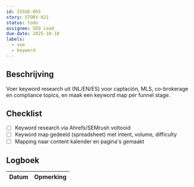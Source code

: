 ```yaml
---
id: ISSUE-055
story: STORY-021
status: todo
assignee: SEO Lead
due-date: 2025-10-18
labels:
  - seo
  - keyword
---
```


## Beschrijving
Voer keyword research uit (NL/EN/ES) voor captación, MLS, co-brokerage en compliance topics, en maak een keyword map per funnel stage.

## Checklist
- [ ] Keyword research via Ahrefs/SEMrush voltooid
- [ ] Keyword map gedeeld (spreadsheet) met intent, volume, difficulty
- [ ] Mapping naar content kalender en pagina's gemaakt

## Logboek
| Datum | Opmerking |
|-------|-----------|
